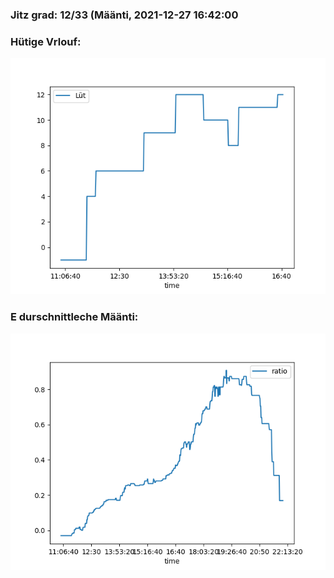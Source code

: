 ### Jitz grad: 12/33 (Määnti, 2021-12-27 16:42:00

### Hütige Vrlouf:
![Graph](Today.png)

### E durschnittleche Määnti:
![Graph](Määnti.png)